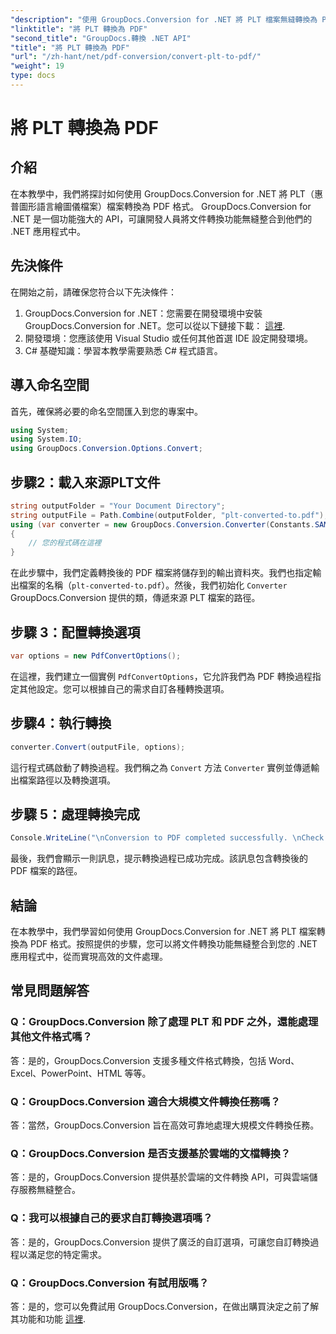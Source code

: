 ```yaml
---
"description": "使用 GroupDocs.Conversion for .NET 將 PLT 檔案無縫轉換為 PDF。輕鬆將文件轉換功能整合到您的 .NET 應用程式中。"
"linktitle": "將 PLT 轉換為 PDF"
"second_title": "GroupDocs.轉換 .NET API"
"title": "將 PLT 轉換為 PDF"
"url": "/zh-hant/net/pdf-conversion/convert-plt-to-pdf/"
"weight": 19
type: docs
---
```

# 將 PLT 轉換為 PDF

## 介紹
在本教學中，我們將探討如何使用 GroupDocs.Conversion for .NET 將 PLT（惠普圖形語言繪圖儀檔案）檔案轉換為 PDF 格式。 GroupDocs.Conversion for .NET 是一個功能強大的 API，可讓開發人員將文件轉換功能無縫整合到他們的 .NET 應用程式中。
## 先決條件
在開始之前，請確保您符合以下先決條件：
1. GroupDocs.Conversion for .NET：您需要在開發環境中安裝 GroupDocs.Conversion for .NET。您可以從以下鏈接下載： [這裡](https://releases。groupdocs.com/conversion/net/).
2. 開發環境：您應該使用 Visual Studio 或任何其他首選 IDE 設定開發環境。
3. C# 基礎知識：學習本教學需要熟悉 C# 程式語言。

## 導入命名空間
首先，確保將必要的命名空間匯入到您的專案中。

```csharp
using System;
using System.IO;
using GroupDocs.Conversion.Options.Convert;
```

## 步驟2：載入來源PLT文件
```csharp
string outputFolder = "Your Document Directory";
string outputFile = Path.Combine(outputFolder, "plt-converted-to.pdf");
using (var converter = new GroupDocs.Conversion.Converter(Constants.SAMPLE_PLT))
{
    // 您的程式碼在這裡
}
```
在此步驟中，我們定義轉換後的 PDF 檔案將儲存到的輸出資料夾。我們也指定輸出檔案的名稱（`plt-converted-to.pdf`）。然後，我們初始化 `Converter` GroupDocs.Conversion 提供的類，傳遞來源 PLT 檔案的路徑。
## 步驟 3：配置轉換選項
```csharp
var options = new PdfConvertOptions();
```
在這裡，我們建立一個實例 `PdfConvertOptions`，它允許我們為 PDF 轉換過程指定其他設定。您可以根據自己的需求自訂各種轉換選項。
## 步驟4：執行轉換
```csharp
converter.Convert(outputFile, options);
```
這行程式碼啟動了轉換過程。我們稱之為 `Convert` 方法 `Converter` 實例並傳遞輸出檔案路徑以及轉換選項。
## 步驟 5：處理轉換完成
```csharp
Console.WriteLine("\nConversion to PDF completed successfully. \nCheck output in {0}", outputFolder);
```
最後，我們會顯示一則訊息，提示轉換過程已成功完成。該訊息包含轉換後的 PDF 檔案的路徑。

## 結論
在本教學中，我們學習如何使用 GroupDocs.Conversion for .NET 將 PLT 檔案轉換為 PDF 格式。按照提供的步驟，您可以將文件轉換功能無縫整合到您的 .NET 應用程式中，從而實現高效的文件處理。
## 常見問題解答

### Q：GroupDocs.Conversion 除了處理 PLT 和 PDF 之外，還能處理其他文件格式嗎？

答：是的，GroupDocs.Conversion 支援多種文件格式轉換，包括 Word、Excel、PowerPoint、HTML 等等。

### Q：GroupDocs.Conversion 適合大規模文件轉換任務嗎？

答：當然，GroupDocs.Conversion 旨在高效可靠地處理大規模文件轉換任務。

### Q：GroupDocs.Conversion 是否支援基於雲端的文檔轉換？

答：是的，GroupDocs.Conversion 提供基於雲端的文件轉換 API，可與雲端儲存服務無縫整合。

### Q：我可以根據自己的要求自訂轉換選項嗎？

答：是的，GroupDocs.Conversion 提供了廣泛的自訂選項，可讓您自訂轉換過程以滿足您的特定需求。

### Q：GroupDocs.Conversion 有試用版嗎？

答：是的，您可以免費試用 GroupDocs.Conversion，在做出購買決定之前了解其功能和功能 [這裡](https://releases。groupdocs.com/).